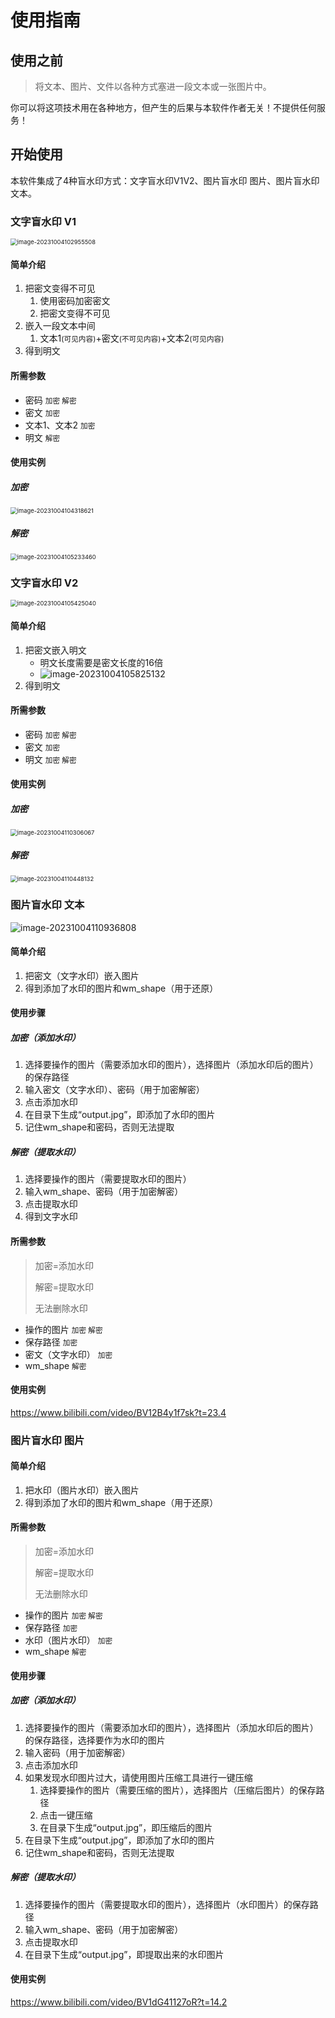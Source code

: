 # 使用指南

## 使用之前

> 将文本、图片、文件以各种方式塞进一段文本或一张图片中。

你可以将这项技术用在各种地方，但产生的后果与本软件作者无关！不提供任何服务！

## 开始使用

本软件集成了4种盲水印方式：文字盲水印V1V2、图片盲水印 图片、图片盲水印 文本。

### 文字盲水印 V1

<img src="./assets/image-20231004102955508.png" alt="image-20231004102955508" style="zoom: 67%;" />

#### 简单介绍

1. 把密文变得不可见
   1. 使用密码加密密文
   2. 把密文变得不可见
2. 嵌入一段文本中间
   1. 文本1<small>(可见内容)</small>+密文<small>(不可见内容)</small>+文本2<small>(可见内容)</small>
3. 得到明文

#### 所需参数

- 密码 <small>加密 解密</small>
- 密文 <small>加密</small>
- 文本1、文本2 <small>加密</small>
- 明文 <small>解密</small>

#### 使用实例

##### 加密

<img src="./assets/image-20231004104318621.png" alt="image-20231004104318621" style="zoom:67%;" />

##### 解密

<img src="./assets/image-20231004105233460.png" alt="image-20231004105233460" style="zoom:67%;" />

### 文字盲水印 V2

<img src="./assets/image-20231004105425040.png" alt="image-20231004105425040" style="zoom:67%;" />

#### 简单介绍

1. 把密文嵌入明文
   - 明文长度需要是密文长度的16倍
   - ![image-20231004105825132](./assets/image-20231004105825132.png)
2. 得到明文

#### 所需参数

- 密码 <small>加密 解密</small>
- 密文 <small>加密</small>
- 明文 <small>加密 解密</small>

#### 使用实例

##### 加密

<img src="./assets/image-20231004110306067.png" alt="image-20231004110306067" style="zoom:67%;" />

##### 解密

<img src="./assets/image-20231004110448132.png" alt="image-20231004110448132" style="zoom:67%;" />

### 图片盲水印 文本

![image-20231004110936808](./assets/image-20231004110936808.png)

#### 简单介绍

1. 把密文（文字水印）嵌入图片
2. 得到添加了水印的图片和wm_shape（用于还原）

#### 使用步骤

##### 加密（添加水印）

1. 选择要操作的图片（需要添加水印的图片），选择图片（添加水印后的图片）的保存路径
2. 输入密文（文字水印）、密码（用于加密解密）
3. 点击添加水印
4. 在目录下生成“output.jpg”，即添加了水印的图片
5. 记住wm_shape和密码，否则无法提取

##### 解密（提取水印）

1. 选择要操作的图片（需要提取水印的图片）
2. 输入wm_shape、密码（用于加密解密）
3. 点击提取水印
4. 得到文字水印

#### 所需参数

> 加密=添加水印
>
> 解密=提取水印
>
> 无法删除水印

- 操作的图片 <small>加密 解密</small>
- 保存路径 <small>加密</small>
- 密文（文字水印） <small>加密</small>
- wm_shape <small>解密</small>

#### 使用实例

https://www.bilibili.com/video/BV12B4y1f7sk?t=23.4

### 图片盲水印 图片

#### 简单介绍

1. 把水印（图片水印）嵌入图片
2. 得到添加了水印的图片和wm_shape（用于还原）

#### 所需参数

> 加密=添加水印
>
> 解密=提取水印
>
> 无法删除水印

- 操作的图片 <small>加密 解密</small>
- 保存路径 <small>加密</small>
- 水印（图片水印） <small>加密</small>
- wm_shape <small>解密</small>

#### 使用步骤

##### 加密（添加水印）

1. 选择要操作的图片（需要添加水印的图片），选择图片（添加水印后的图片）的保存路径，选择要作为水印的图片
2. 输入密码（用于加密解密）
3. 点击添加水印
4. 如果发现水印图片过大，请使用图片压缩工具进行一键压缩
   1. 选择要操作的图片（需要压缩的图片），选择图片（压缩后图片）的保存路径
   2. 点击一键压缩
   3. 在目录下生成“output.jpg”，即压缩后的图片
5. 在目录下生成“output.jpg”，即添加了水印的图片
6. 记住wm_shape和密码，否则无法提取

##### 解密（提取水印）

1. 选择要操作的图片（需要提取水印的图片），选择图片（水印图片）的保存路径
2. 输入wm_shape、密码（用于加密解密）
3. 点击提取水印
4. 在目录下生成“output.jpg”，即提取出来的水印图片

#### 使用实例

https://www.bilibili.com/video/BV1dG41127oR?t=14.2